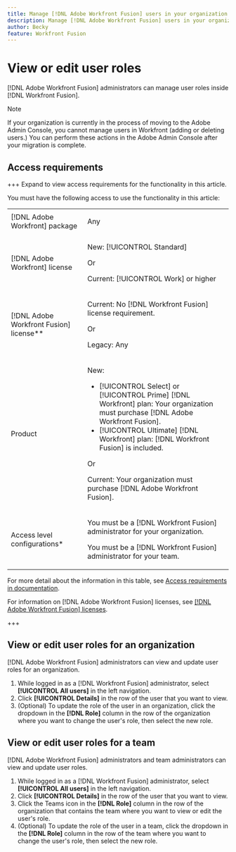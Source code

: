 ```yaml
---
title: Manage [!DNL Adobe Workfront Fusion] users in your organization
description: Manage [!DNL Adobe Workfront Fusion] users in your organization
author: Becky
feature: Workfront Fusion
---
```

# View or edit user roles 

[!DNL Adobe Workfront Fusion] administrators can manage user roles inside [!DNL Workfront Fusion].


>[!NOTE]
>
>If your organization is currently in the process of moving to the Adobe Admin Console, you cannot manage users in Workfront (adding or deleting users.) You can perform these actions in the Adobe Admin Console after your migration is complete.

## Access requirements

+++ Expand to view access requirements for the functionality in this article.

You must have the following access to use the functionality in this article:

<table style="table-layout:auto">
 <col> 
 <col> 
 <tbody> 
  <tr> 
   <td role="rowheader">[!DNL Adobe Workfront] package</td> 
   <td> <p>Any</p> </td> 
  </tr> 
  <tr data-mc-conditions=""> 
   <td role="rowheader">[!DNL Adobe Workfront] license</td> 
   <td> <p>New: [!UICONTROL Standard]</p><p>Or</p><p>Current: [!UICONTROL Work] or higher</p> </td> 
  </tr> 
  <tr> 
   <td role="rowheader">[!DNL Adobe Workfront Fusion] license**</td> 
   <td>
   <p>Current: No [!DNL Workfront Fusion] license requirement.</p>
   <p>Or</p>
   <p>Legacy: Any </p>
   </td> 
  </tr> 
  <tr> 
   <td role="rowheader">Product</td> 
   <td>
   <p>New:</p> <ul><li>[!UICONTROL Select] or [!UICONTROL Prime] [!DNL Workfront] plan: Your organization must purchase [!DNL Adobe Workfront Fusion].</li><li>[!UICONTROL Ultimate] [!DNL Workfront] plan: [!DNL Workfront Fusion] is included.</li></ul>
   <p>Or</p>
   <p>Current: Your organization must purchase [!DNL Adobe Workfront Fusion].</p>
   </td> 
  </tr>
  <tr data-mc-conditions=""> 
   <td role="rowheader">Access level configurations*</td> 
  
   <td> 
     <p>You must be a [!DNL Workfront Fusion] administrator for your organization.</p>
     <p>You must be a [!DNL Workfront Fusion] administrator for your team.</p>
   </td> 
  </tr> 
   </td> 
  </tr> 
 </tbody> 
</table>

For more detail about the information in this table, see [Access requirements in documentation](/help/workfront-fusion/references/licenses-and-roles/access-level-requirements-in-documentation.md).

For information on [!DNL Adobe Workfront Fusion] licenses, see [[!DNL Adobe Workfront Fusion] licenses](/help/workfront-fusion/set-up-and-manage-workfront-fusion/licensing-operations-overview/license-automation-vs-integration.md).

+++

## View or edit user roles for an organization

[!DNL Adobe Workfront Fusion] administrators can view and update user roles for an organization.

1. While logged in as a [!DNL Workfront Fusion] administrator, select **[!UICONTROL All users]** in the left navigation.
1. Click **[!UICONTROL Details]** in the row of the user that you want to view.
1. (Optional) To update the role of the user in an organization, click the dropdown in the **[!DNL Role]** column in the row of the organization where you want to change the user's role, then select the new role.

## View or edit user roles for a team

[!DNL Adobe Workfront Fusion] administrators and team administrators can view and update user roles.

1. While logged in as a [!DNL Workfront Fusion] administrator, select **[!UICONTROL All users]** in the left navigation.
1. Click **[!UICONTROL Details]** in the row of the user that you want to view.
1. Click the Teams icon in the **[!DNL Role]** column in the row of the organization that contains the team where you want to view or edit the user's role.
1. (Optional) To update the role of the user in a team, click the dropdown in the **[!DNL Role]** column in the row of the team where you want to change the user's role, then select the new role.


